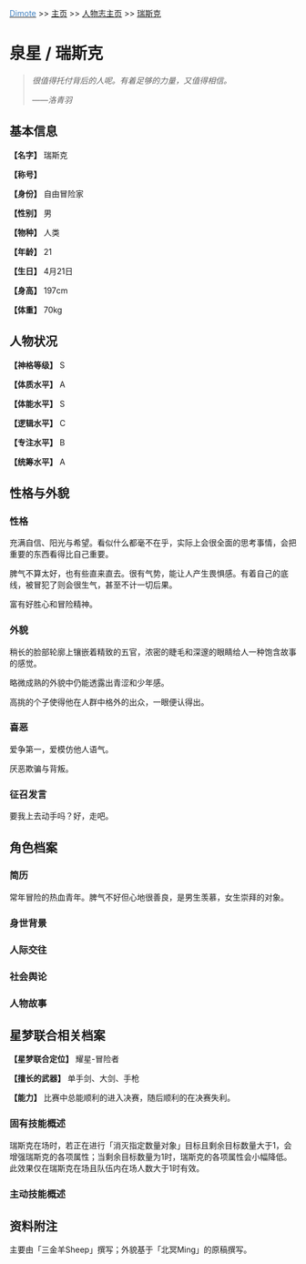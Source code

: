 <u><font color="#4080C0">Dimote</font></u> >> [主页](../../index.md) >> [人物志主页](index.md) >> [瑞斯克](ruisike.md)

# 泉星 / 瑞斯克

> *很值得托付背后的人呢。有着足够的力量，又值得相信。*
>
> ——*洛青羽*

## 基本信息

**【名字】** 瑞斯克

**【称号】** 

**【身份】** 自由冒险家

**【性别】** 男

**【物种】** 人类

**【年龄】** 21

**【生日】** 4月21日

**【身高】** 197cm

**【体重】** 70kg

## 人物状况

**【神格等级】** S

**【体质水平】** A

**【体能水平】** S

**【逻辑水平】** C

**【专注水平】** B

**【统筹水平】** A

## 性格与外貌

### 性格

充满自信、阳光与希望。看似什么都毫不在乎，实际上会很全面的思考事情，会把重要的东西看得比自己重要。

脾气不算太好，也有些直来直去。很有气势，能让人产生畏惧感。有着自己的底线，被冒犯了则会很生气，甚至不计一切后果。

富有好胜心和冒险精神。

### 外貌

稍长的脸部轮廓上镶嵌着精致的五官，浓密的睫毛和深邃的眼睛给人一种饱含故事的感觉。

略微成熟的外貌中仍能透露出青涩和少年感。

高挑的个子使得他在人群中格外的出众，一眼便认得出。

### 喜恶

爱争第一，爱模仿他人语气。

厌恶欺骗与背叛。

### 征召发言

要我上去动手吗？好，走吧。

## 角色档案

### 简历

常年冒险的热血青年。脾气不好但心地很善良，是男生羡慕，女生崇拜的对象。

### 身世背景

### 人际交往

### 社会舆论

### 人物故事

## 星梦联合相关档案

**【星梦联合定位】** 耀星-冒险者

**【擅长的武器】** 单手剑、大剑、手枪

**【能力】** 比赛中总能顺利的进入决赛，随后顺利的在决赛失利。

### 固有技能概述

瑞斯克在场时，若正在进行「消灭指定数量对象」目标且剩余目标数量大于1，会增强瑞斯克的各项属性；当剩余目标数量为1时，瑞斯克的各项属性会小幅降低。此效果仅在瑞斯克在场且队伍内在场人数大于1时有效。

### 主动技能概述



## 资料附注

主要由「三金羊Sheep」撰写；外貌基于「北冥Ming」的原稿撰写。
